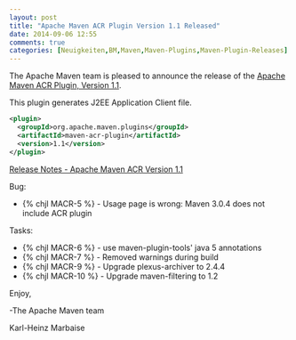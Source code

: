 ```yaml
---
layout: post
title: "Apache Maven ACR Plugin Version 1.1 Released"
date: 2014-09-06 12:55
comments: true
categories: [Neuigkeiten,BM,Maven,Maven-Plugins,Maven-Plugin-Releases]
---
```

The Apache Maven team is pleased to announce the release of the 
[Apache Maven ACR Plugin, Version 1.1](http://maven.apache.org/plugins/maven-acr-plugin).

This plugin generates J2EE Application Client file.

``` xml
<plugin>
  <groupId>org.apache.maven.plugins</groupId>
  <artifactId>maven-acr-plugin</artifactId>
  <version>1.1</version>
</plugin>
```

<!-- more -->

[Release Notes - Apache Maven ACR Version 1.1](http://jira.codehaus.org/secure/ReleaseNote.jspa?projectId=12123&version=17274)

Bug:

 * {% chjl MACR-5 %} - Usage page is wrong: Maven 3.0.4 does not include ACR plugin

Tasks:

 * {% chjl MACR-6 %} - use maven-plugin-tools' java 5 annotations
 * {% chjl MACR-7 %} - Removed warnings during build
 * {% chjl MACR-9 %} - Upgrade plexus-archiver to 2.4.4
 * {% chjl MACR-10 %} - Upgrade maven-filtering to 1.2
 

Enjoy,

-The Apache Maven team

Karl-Heinz Marbaise

